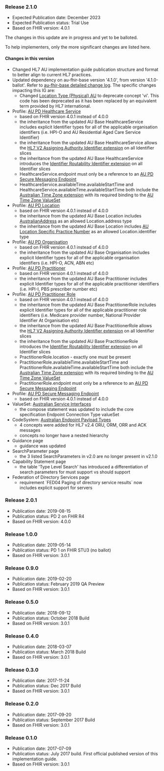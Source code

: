 ### Release 2.1.0

- Expected Publication date: December 2023
- Expected Publication status: Trial Use
- Based on FHIR version: 4.0.1

The changes in this update are in progress and yet to be balloted.

To help implementers, only the more significant changes are listed here.

#### Changes in this version
<ul>
    <li>Changed HL7 AU implementation guide publication structure and format to better align to current HL7 practices.</li>
    <li>Updated dependency on au-fhir-base version '4.1.0', from version '4.1.0-ballot'. Refer to <a href="http://hl7.org.au/fhir/4.1.0/changes.html#release-410">au-fhir-base detailed change log</a>. The specific changes impacting this IG are:
        <ul>
            <li>Changed <a href="http://hl7.org.au/fhir/4.1.0/CodeSystem-au-location-physical-type.html">Location Type (Physical) AU</a> to deprecate concept 'vi'. This code has been deprecated as it has been replaced by an equivalent term provided by HL7 international.</li>
        </ul>
    <li>Profile: <a href="StructureDefinition-au-pd-healthcareservice.html">AU PD Healthcare Service</a>
        <ul>
            <li>based on FHIR version 4.0.1 instead of 4.0.0</li>
            <li>the inheritance from the updated AU Base HealthcareService includes explicit Identifier types for all of the applicable organisation identifiers (i.e. HPI-O and AU Residential Aged Care Service Identifier)</li>
            <li>the inheritance from the updated AU Base HealthcareService allows the <a href="http://hl7.org.au/fhir/4.1.0-ballot/StructureDefinition-au-assigningauthority.html">HL7 V2 Assigning Authority Identifier extension</a> on all Identifier slices</li>
            <li>the inheritance from the updated AU Base HealthcareService introduces the <a href="http://hl7.org.au/fhir/4.1.0-ballot/StructureDefinition-identifier-routability.html">Identifier Routability Identifier extension</a> on all Identifier slices</li>
            <li>HealthcareService.endpoint must only be a reference to an <a href="http://build.fhir.org/ig/hl7au/au-fhir-pd/StructureDefinition-au-pd-sm-endpoint.html">AU PD Secure Messaging Endpoint</a></li>
            <li>HealthcareService.availableTime.availableStartTime and HealthcareService.availableTime.availableStartTime both include the <a href="http://hl7.org.au/fhir/4.1.0-ballot/StructureDefinition-au-timezone.html">Australian Time Zone extension</a> with its required binding to the <a href="http://hl7.org.au/fhir/4.1.0-ballot/ValueSet-au-timezone.html">AU Time Zone ValueSet</a></li>
        </ul>
    </li>
    <li>Profile: <a href="StructureDefinition-au-pd-location.html">AU PD Location</a>
        <ul>
            <li>based on FHIR version 4.0.1 instead of 4.0.0</li>
            <li>the inheritance from the updated AU Base Location includes <a href="http://hl7.org.au/fhir/4.1.0-ballot/StructureDefinition-au-address.html">AustralianAddress</a> as an allowed Location.address type </li>
            <li>the inheritance from the updated AU Base Location includes <a href="http://hl7.org.au/fhir/4.1.0-ballot/StructureDefinition-au-locationspecificpracticenumber.html">AU Location Specific Practice Number</a> as an allowed Location.identifier type </li>
        </ul>
    </li>
    <li>Profile: <a href="StructureDefinition-au-pd-organisation.html">AU PD Organisation</a>
        <ul>
            <li>based on FHIR version 4.0.1 instead of 4.0.0</li>
            <li>the inheritance from the updated AU Base Organisation includes explicit Identifier types for all of the applicable organisation identifiers (i.e. HPI-O, ACN, ABN etc)</li>       
        </ul>
    </li>
    <li>Profile: <a href="StructureDefinition-au-pd-practitioner.html">AU PD Practitioner</a>
        <ul>
            <li>based on FHIR version 4.0.1 instead of 4.0.0</li>
            <li>the inheritance from the updated AU Base Practitioner includes explicit Identifier types for all of the applicable practitioner identifiers (i.e. HPI-I, PBS prescriber number etc)</li>
        </ul>
    </li>
    <li>Profile: <a href="StructureDefinition-au-pd-practitionerrole.html">AU PD Practitioner Role</a>
        <ul>
            <li>based on FHIR version 4.0.1 instead of 4.0.0</li>
            <li>the inheritance from the updated AU Base PractitionerRole includes explicit Identifier types for all of the applicable practitioner role identifiers (i.e. Medicare provider number, National Provider Identifier At Organisation etc)</li>
            <li>the inheritance from the updated AU Base PractitionerRole allows the <a href="http://hl7.org.au/fhir/4.1.0-ballot/StructureDefinition-au-assigningauthority.html">HL7 V2 Assigning Authority Identifier extension</a> on all Identifier slices</li>
            <li>the inheritance from the updated AU Base PractitionerRole introduces the <a href="http://hl7.org.au/fhir/4.1.0-ballot/StructureDefinition-identifier-routability.html">Identifier Routability Identifier extension</a> on all Identifier slices</li>
            <li>PractitionerRole.location - exactly one must be present</li>
            <li>PractitionerRole.availableTime.availableStartTime and PractitionerRole.availableTime.availableStartTime both include the <a href="http://hl7.org.au/fhir/4.1.0-ballot/StructureDefinition-au-timezone.html">Australian Time Zone extension</a> with its required binding to the <a href="http://hl7.org.au/fhir/4.1.0-ballot/ValueSet-au-timezone.html">AU Time Zone ValueSet</a></li>
            <li>PractitionerRole.endpoint must only be a reference to an <a href="http://build.fhir.org/ig/hl7au/au-fhir-pd/StructureDefinition-au-pd-sm-endpoint.html">AU PD Secure Messaging Endpoint</a></li>
        </ul>
    </li>
    <li>Profile: <a href="StructureDefinition-au-pd-sm-endpoint.html">AU PD Secure Messaging Endpoint</a>
        <ul>
            <li>based on FHIR version 4.0.1 instead of 4.0.0</li>
        </ul>
    </li>
    <li>ValueSet: <a href="">Australian Service Interfaces</a>
        <ul>
            <li>the compose statement was updated to include the core specification Endpoint Connection Type valueSet</li>
        </ul>
    </li>
    <li>CodeSystem: <a href="">Australian Endpoint Payload Types</a>
        <ul>
            <li>4 concepts were added for HL7 v2.4 ORU, ORM, ORR and ACK messages</li>
            <li>concepts no longer have a nested hierarchy</li>
        </ul>
    </li>
    <li>Guidance page
        <ul>
            <li>guidance was updated</li>
        </ul>
    </li>
    <li>SearchParameter page
        <ul>
            <li>the 3 listed SearchParameters in v2.0 are no longer present in v2.1.0</li>
        </ul>
    </li>
    <li>Capability Statement page
        <ul>
            <li>the table 'Type Level Search' has introduced a differentiation of search parameters for must support vs should support</li>
        </ul>
    </li>
    <li>Federation of Directory Services page
        <ul>
            <li>requirement `FED04 Paging of directory service results` now includes explicit support for servers</li>
        </ul>
    </li>
</ul>


### Release 2.0.1
- Publication date: 2019-08-15
- Publication status: PD 2 on FHIR R4
- Based on FHIR version: 4.0.0

### Release 1.0.0
- Publication date: 2019-05-14
- Publication status: PD 1 on FHIR STU3 (no ballot)
- Based on FHIR version: 3.0.1

### Release 0.9.0
- Publication date: 2019-02-20
- Publication status: February 2019 QA Preview
- Based on FHIR version: 3.0.1

### Release 0.5.0
- Publication date: 2018-09-12
- Publication status: October 2018 Build
- Based on FHIR version: 3.0.1

### Release 0.4.0
- Publication date: 2018-03-07
- Publication status: March 2018 Build
- Based on FHIR version: 3.0.1

### Release 0.3.0
- Publication date: 2017-11-24
- Publication status: Dec 2017 Build
- Based on FHIR version: 3.0.1

### Release 0.2.0
- Publication date: 2017-09-20
- Publication status: September 2017 Build
- Based on FHIR version: 3.0.1

### Release 0.1.0
- Publication date: 2017-07-09
- Publication status: July 2017 build. First official published version of this implementation guide.
- Based on FHIR version: 3.0.1
